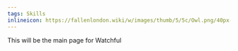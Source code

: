 ```yaml
---
tags: Skills
inlineicon: https://fallenlondon.wiki/w/images/thumb/5/5c/Owl.png/40px-Owl.png
---
```

This will be the main page for Watchful 